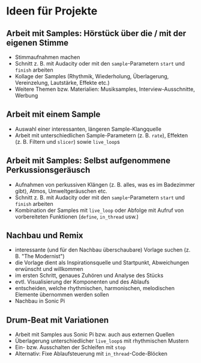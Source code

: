 # Ideen für Projekte

## Arbeit mit Samples: Hörstück über die / mit der eigenen Stimme

* Stimmaufnahmen machen
* Schnitt z. B. mit Audacity oder mit den `sample`-Parametern `start` und `finish` arbeiten
* Kollage der Samples (Rhythmik, Wiederholung, Überlagerung, Vereinzelung, Lautstärke, Effekte etc.)
* Weitere Themen bzw. Materialien: Musiksamples, Interview-Ausschnitte, Werbung

## Arbeit mit einem Sample

* Auswahl einer interessanten, längeren Sample-Klangquelle
* Arbeit mit unterschiedlichen Sample-Parametern (z. B. `rate`), Effekten (z. B. Filtern und `slicer`) sowie `live_loop`s

## Arbeit mit Samples: Selbst aufgenommene Perkussionsgeräusch

* Aufnahmen von perkussiven Klängen (z. B. alles, was es im Badezimmer gibt), Atmos, Umweltgeräuschen etc.
* Schnitt z. B. mit Audacity oder mit den `sample`-Parametern `start` und `finish` arbeiten
* Kombination der Samples mit `live_loop` oder Abfolge mit Aufruf von vorbereiteten Funktionen (`define`, `in_thread` usw.)

## Nachbau und Remix

* interessante (und für den Nachbau überschaubare) Vorlage suchen (z. B. "The Modernist")
* die Vorlage dient als Inspirationsquelle und Startpunkt, Abweichungen erwünscht und willkommen
* im ersten Schritt, genaues Zuhören und Analyse des Stücks
* evtl. Visualisierung der Komponenten und des Ablaufs
* entscheiden, welche rhythmischen, harmonischen, melodischen Elemente übernommen werden sollen 
* Nachbau in Sonic Pi

## Drum-Beat mit Variationen

* Arbeit mit Samples aus Sonic Pi bzw. auch aus externen Quellen
* Überlagerung unterschiedlicher `live_loop`s mit rhythmischen Mustern
* Ein- bzw. Ausschalten der Schleifen mit `stop`
* Alternativ: Fixe Ablaufsteuerung mit `in_thread`-Code-Blöcken
